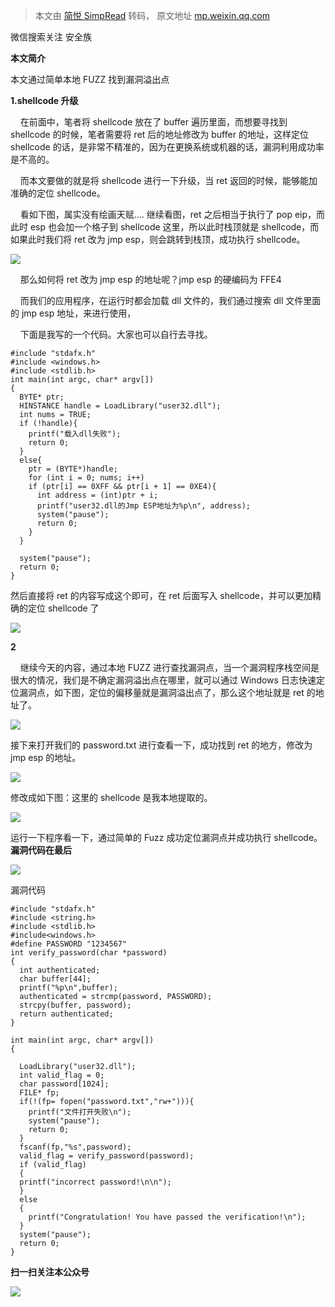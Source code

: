 > 本文由 [简悦 SimpRead](http://ksria.com/simpread/) 转码， 原文地址 [mp.weixin.qq.com](https://mp.weixin.qq.com/s/jf7TDbBcYh562b163Jk0ig)

微信搜索关注 安全族

  

  

**本文简介**

本文通过简单本地 FUZZ 找到漏洞溢出点

  

  

**1.shellcode 升级**

    在前面中，笔者将 shellcode 放在了 buffer 遍历里面，而想要寻找到 shellcode 的时候，笔者需要将 ret 后的地址修改为 buffer 的地址，这样定位 shellcode 的话，是非常不精准的，因为在更换系统或机器的话，漏洞利用成功率是不高的。  

    而本文要做的就是将 shellcode 进行一下升级，当 ret 返回的时候，能够能加准确的定位 shellcode。

    看如下图，属实没有绘画天赋.... 继续看图，ret 之后相当于执行了 pop eip，而此时 esp 也会加一个格子到 shellcode 这里，所以此时栈顶就是 shellcode，而如果此时我们将 ret 改为 jmp esp，则会跳转到栈顶，成功执行 shellcode。

![](https://mmbiz.qpic.cn/mmbiz_png/8miblt1VEWyxlZFOsrqKS6hc005jdr6PicptILv9wNzFcWptyKzYr6EF3c8MrZCBGYeDfkIXbtE3EVt3saDy2X1Q/640?wx_fmt=png)

    那么如何将 ret 改为 jmp esp 的地址呢？jmp esp 的硬编码为 FFE4  

    而我们的应用程序，在运行时都会加载 dll 文件的，我们通过搜索 dll 文件里面的 jmp esp 地址，来进行使用，  

    下面是我写的一个代码。大家也可以自行去寻找。  

```
#include "stdafx.h"
#include <windows.h>
#include <stdlib.h>
int main(int argc, char* argv[])
{
  BYTE* ptr;
  HINSTANCE handle = LoadLibrary("user32.dll");
  int nums = TRUE;
  if (!handle){
    printf("载入dll失败");
    return 0;
  }
  else{
    ptr = (BYTE*)handle;
    for (int i = 0; nums; i++)
    if (ptr[i] == 0XFF && ptr[i + 1] == 0XE4){
      int address = (int)ptr + i;
      printf("user32.dll的Jmp ESP地址为%p\n", address);
      system("pause");
      return 0;
    }
  }
  
  system("pause");
  return 0;
}
```

然后直接将 ret 的内容写成这个即可，在 ret 后面写入 shellcode，并可以更加精确的定位 shellcode 了

![](https://mmbiz.qpic.cn/mmbiz_png/8miblt1VEWyxlZFOsrqKS6hc005jdr6PiczbKPIUKuap2kiciaLZoqsRlJBS85FTKuKQRrqr9sFYNM1gxSYn8rbzjQ/640?wx_fmt=png)

  

  

  

**2**

    继续今天的内容，通过本地 FUZZ 进行查找漏洞点，当一个漏洞程序栈空间是很大的情况，我们是不确定漏洞溢出点在哪里，就可以通过 Windows 日志快速定位漏洞点，如下图，定位的偏移量就是漏洞溢出点了，那么这个地址就是 ret 的地址了。

![](https://mmbiz.qpic.cn/mmbiz_png/8miblt1VEWyxlZFOsrqKS6hc005jdr6PicVlu89n9jIiafYxSSYzMqb7yw17hpAXPpEuQ1LaIe8YQibPa3ZOczFcNg/640?wx_fmt=png)

接下来打开我们的 password.txt 进行查看一下，成功找到 ret 的地方，修改为 jmp esp 的地址。

![](https://mmbiz.qpic.cn/mmbiz_png/8miblt1VEWyxlZFOsrqKS6hc005jdr6PicEOBQCMjVhjpEAOyia1u7SYiba8scOyQ6iaE22Qp80TGBUyKsTuG682Wag/640?wx_fmt=png)

修改成如下图：这里的 shellcode 是我本地提取的。

![](https://mmbiz.qpic.cn/mmbiz_png/8miblt1VEWyxlZFOsrqKS6hc005jdr6PicJ3wZJibyNicia3zCpEelqsnTGaicyYX3bJ6icNfibdtecgI6fuEr8Xfyfwxg/640?wx_fmt=png)

运行一下程序看一下，通过简单的 Fuzz 成功定位漏洞点并成功执行 shellcode。**漏洞代码在最后**

![](https://mmbiz.qpic.cn/mmbiz_jpg/8miblt1VEWyxlZFOsrqKS6hc005jdr6PicTTJBsKs6mhn7zuIMkqpybbv9bMAcbwUfD4kVP9o9rhNQzxDQjCgt3Q/640?wx_fmt=jpeg)

  

  

  

  

  

漏洞代码

```
#include "stdafx.h"
#include <string.h>
#include <stdlib.h>
#include<windows.h>
#define PASSWORD "1234567"
int verify_password(char *password)
{
  int authenticated;
  char buffer[44];
  printf("%p\n",buffer);
  authenticated = strcmp(password, PASSWORD);
  strcpy(buffer, password);
  return authenticated;
}

int main(int argc, char* argv[])
{

  LoadLibrary("user32.dll");
  int valid_flag = 0;
  char password[1024];
  FILE* fp;
  if(!(fp= fopen("password.txt","rw+"))){
    printf("文件打开失败\n");
    system("pause");
    return 0;
  }
  fscanf(fp,"%s",password);
  valid_flag = verify_password(password);
  if (valid_flag)
  {
  printf("incorrect password!\n\n");
  }
  else
  {
    printf("Congratulation! You have passed the verification!\n"); 
  }
  system("pause");
  return 0;
}
```

  

  

  

  

**扫一扫关注本公众号**

![](https://mmbiz.qpic.cn/mmbiz_jpg/8miblt1VEWywCsRiaweFhRW8aDdjtoCoSU2eQAJ6KxKAoP0PSHvjGJvTZcRRXTAeSd9Qyib0ynLnBUwdiahhhOaSDQ/640?wx_fmt=jpeg)